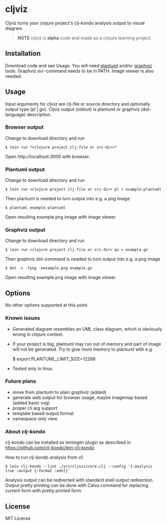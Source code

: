 # cljviz

Cljviz turns your clojure project's clj-kondo analysis output to visual diagram.


>**NOTE**
>cljviz is **alpha** code and made as a clojure learning project. 

## Installation

Download code and see Usage. You will need [plantuml](https://plantuml.com) and/or [graphviz](https://graphviz.org) tools. Graphviz `dot`-command needs to be in PATH. Image viewer is also needed.

## Usage

Input arguments for cljviz are clj-file or source directory and optionally output type (pl | gv). Cljviz output (stdout) is plantuml or graphviz (dot-language) description.

### Browser output

Change to download directory and run

    $ lein run *<clojure project clj-file or src-dir>*

Open http://localhost:3000 with browser.

### Plantuml output

Change to download directory and run

    $ lein run <clojure project clj-file or src-dir> pl > example.plantuml

Then plantuml is needed to turn output into e.g. a png image

    $ plantuml example.plantuml

Open resulting example.png image with image viewer.

### Graphviz output

Change to download directory and run

    $ lein run <clojure project clj-file or src-dir> gv > example.gv

Then graphviz dot-command is needed to turn output into e.g. a png image

    $ dot -v -Tpng -oexample.png example.gv

Open resulting example.png image with image viewer.

## Options

No other options supported at this point.

### Known issues

- Generated diagram resembles an UML class diagram, which is obviously wrong in clojure context.

- If your project is big, plantuml may run out of memory and part of image will not be generated. Try to give more memory to plantuml with e.g.

    $ export PLANTUML_LIMIT_SIZE=12288

- Tested only in linux.

### Future plans

- move from plantuml to plain graphviz (added)
- generate web output for browser usage, maybe imagemap based (added basic svg)
- proper cli arg support
- template based output format
- namespace only view 


### About clj-kondo

clj-kondo can be installed as leiningen plugin as described in https://github.com/clj-kondo/lein-clj-kondo

How to run clj-kondo analysis from cli

    $ lein clj-kondo --lint ./src/cljviz/core.clj --config '{:analysis true :output {:format :edn}}'

Analysis output can be redirected with standard shell output redirection. Output pretty printing can be done with Calva command for replacing current form with pretty printed form.

## License

MIT License